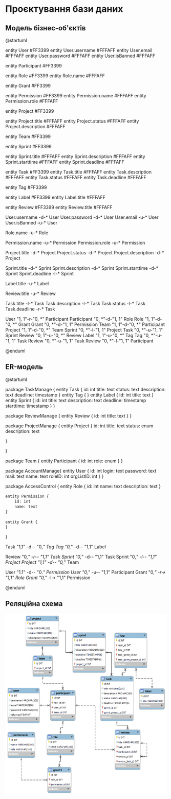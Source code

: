 # Проєктування бази даних

## Модель бізнес-об'єктів

@startuml

entity User #FF3399
entity User.username #FFFAFF
entity User.email #FFFAFF
entity User.password #FFFAFF
entity User.isBanned #FFFAFF

entity Participant #FF3399

entity Role #FF3399
entity Role.name #FFFAFF

entity Grant #FF3399

entity Permission #FF3399
entity Permission.name #FFFAFF
entity Permission.role #FFFAFF

entity Project #FF3399

entity Project.title #FFFAFF
entity Project.status #FFFAFF
entity Project.description #FFFAFF

entity Team #FF3399

entity Sprint #FF3399

entity Sprint.title #FFFAFF
entity Sprint.description #FFFAFF
entity Sprint.starttime #FFFAFF
entity Sprint.deadline #FFFAFF

entity Task #FF3399
entity Task.title #FFFAFF
entity Task.description #FFFAFF
entity Task.status #FFFAFF
entity Task.deadline #FFFAFF

entity Tag #FF3399

entity Label #FF3399
entity Label.title #FFFAFF

entity Review #FF3399
entity Review.title #FFFAFF


User.username -d-* User
User.password -d-* User
User.email -u-* User
User.isBanned -u-* User

Role.name -u-* Role

Permission.name -u-* Permission
Permission.role -u-* Permission


Project.title -d-* Project
Project.status -d-* Project
Project.description -d-* Project

Sprint.title -d-* Sprint 
Sprint.description -d-* Sprint 
Sprint.starttime -d-* Sprint 
Sprint.deadline -l-* Sprint 

Label.title -u-* Label

Review.title -u-* Review

Task.title -l-* Task
Task.description -l-* Task
Task.status -l-* Task
Task.deadline -r-* Task

User "1, 1"-r-"0, *" Participant
Participant "0, *"-d-"1, 1" Role
Role "1, 1"-d-"0, *" Grant
Grant "0, *"-d-"1, 1" Permission
Team "1, 1"-d-"0, *" Participant
Project "1, 1"-d-"0, *" Team
Sprint "0, *"-l-"1, 1" Project
Task "0, *"-u-"1, 1" Sprint
Review "0, 1"-u-"0, *" Review
Label "1, 1"-u-"0, *" Tag
Tag "0, *"-u-"1, 1" Task
Review "0, *"-u-"1, 1" Task
Review "0, *"-l-"1, 1" Participant

@enduml

## ER-модель

@startuml

package TaskManage {
    entity Task  { 
              id: int
              title: text
              status: text
              description: text
              deadline: timestamp
    }
    entity Tag {
    }
    entity Label {
               id: int
               title: text
    }
    entity Sprint {
                id: int
                title: text
                description: text
                deadline: timestamp
                starttime: timestamp
    }
}

package ReviewManage {
    entity Review { 
              id: int
              title: text
    }
}

package ProjectManage {
    entity Project {
                id: int
                title: text
                status: enum
                description: text

    }
}

package Team {
    entity Participant {
        id: int
        role: enum
    }
}

package AccountManage{
    entity User {
    id: int
    login: text
    password: text
    mail: text
    name: text
    roleID: int
    orgListID: int
}
}

package AccessControl {
    entity Role {
        id: int
        name: text
        description: text
    }

    entity Permission {
        id: int
        name: text
    }

    entity Grant {  
    }
}

Task "1,1" -d-- "0,*" Tag
Tag "0,*" -d-- "1,1" Label

Review "0,*" -r-- "1,1" Task
Sprint "0,*" -d-- "1,1" Task
Sprint "0,*" -l-- "1,1" Project
Project "1,1" -d-- "0,*" Team

User "1.1" -d-- "0.*" Permission
User "0,*" -u-- "1,1" Participant 
Grant "0,*" -r-> "1,1" Role
Grant "0,*" -l-> "1,1" Permission

@enduml

## Реляційна схема
![relational_scheme](./relational_scheme.png)

